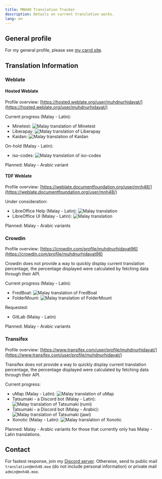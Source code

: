 ```yaml
---
title: MNH48 Translation Tracker
description: Details on current translation works.
lang: en
---
```


## General profile
For my general profile, please see [my carrd site](https://mnh48.carrd.co).

## Translation Information

### Weblate

#### Hosted Weblate
Profile overview: [https://hosted.weblate.org/user/muhdnurhidayat/](https://hosted.weblate.org/user/muhdnurhidayat/)

Current progress (Malay - Latin):
- Minetest: ![Malay translation of Minetest](https://hosted.weblate.org/widgets/minetest/ms/svg-badge.svg)
- Liberapay: ![Malay translation of Liberapay](https://hosted.weblate.org/widgets/liberapay/ms/svg-badge.svg)
- Kaidan: ![Malay translation of Kaidan](https://hosted.weblate.org/widgets/kaidan/ms/svg-badge.svg)

On-hold (Malay - Latin):
- iso-codes: ![Malay translation of iso-codes](https://hosted.weblate.org/widgets/iso-codes/ms/svg-badge.svg)

Planned: Malay - Arabic variant

#### TDF Weblate
Profile overview: [https://weblate.documentfoundation.org/user/mnh48/](https://weblate.documentfoundation.org/user/mnh48/)

Under consideration:
- LibreOffice Help (Malay - Latin): ![Malay translation](https://weblate.documentfoundation.org/widgets/libo_help-master/ms/svg-badge.svg)
- LibreOffice UI (Malay - Latin): ![Malay translation](https://weblate.documentfoundation.org/widgets/libo_help-master/ms/svg-badge.svg)

Planned: Malay - Arabic variants

### Crowdin
Profile overview: [https://crowdin.com/profile/muhdnurhidayat96](https://crowdin.com/profile/muhdnurhidayat96)

Crowdin does not provide a way to quickly display current translation percentage, the percentage displayed were calculated by fetching data through their API.

Current progress (Malay - Latin):
- FredBoat: ![Malay translation of FredBoat](https://img.shields.io/endpoint?url=https%3A%2F%2Fwww.mnh48.moe%2Fimg%2Fstatus.php%3Fname%3DFredBoat-rumi)
- FolderMount: ![Malay translation of FolderMount](https://img.shields.io/endpoint?url=https%3A%2F%2Fwww.mnh48.moe%2Fimg%2Fstatus.php%3Fname%3DFolderMount-rumi)

Requested:
- GitLab (Malay - Latin)

Planned: Malay - Arabic variants

### Transifex
Profile overview: [https://www.transifex.com/user/profile/muhdnurhidayat/](https://www.transifex.com/user/profile/muhdnurhidayat/)

Transifex does not provide a way to quickly display current translation percentage, the percentage displayed were calculated by fetching data through their API.

Current progress:
- uMap (Malay - Latin): ![Malay translation of uMap](https://img.shields.io/endpoint?url=https%3A%2F%2Fwww.mnh48.moe%2Fimg%2Fstatus.php%3Fname%3DuMap-rumi)
- Tatsumaki - a Discord bot (Malay - Latin): ![Malay translation of Tatsumaki (rumi)](https://img.shields.io/endpoint?url=https%3A%2F%2Fwww.mnh48.moe%2Fimg%2Fstatus.php%3Fname%3DTatsumaki-rumi)
- Tatsumaki - a Discord bot (Malay - Arabic): ![Malay translation of Tatsumaki (jawi)](https://img.shields.io/endpoint?url=https%3A%2F%2Fwww.mnh48.moe%2Fimg%2Fstatus.php%3Fname%3DTatsumaki-jawi)
- Xonotic (Malay - Latin): ![Malay translation of Xonotic](https://img.shields.io/endpoint?url=https%3A%2F%2Fwww.mnh48.moe%2Fimg%2Fstatus.php%3Fname%3DXonotic-rumi)

Planned: Malay - Arabic variants for those that currently only has Malay - Latin translations.

## Contact
For fastest response, join my [Discord server](https://discord.gg/xsZQyGf).
Otherwise, send to public mail `translation@mnh48.moe` (do not include personal information) or private mail `admin@mnh48.moe`.
